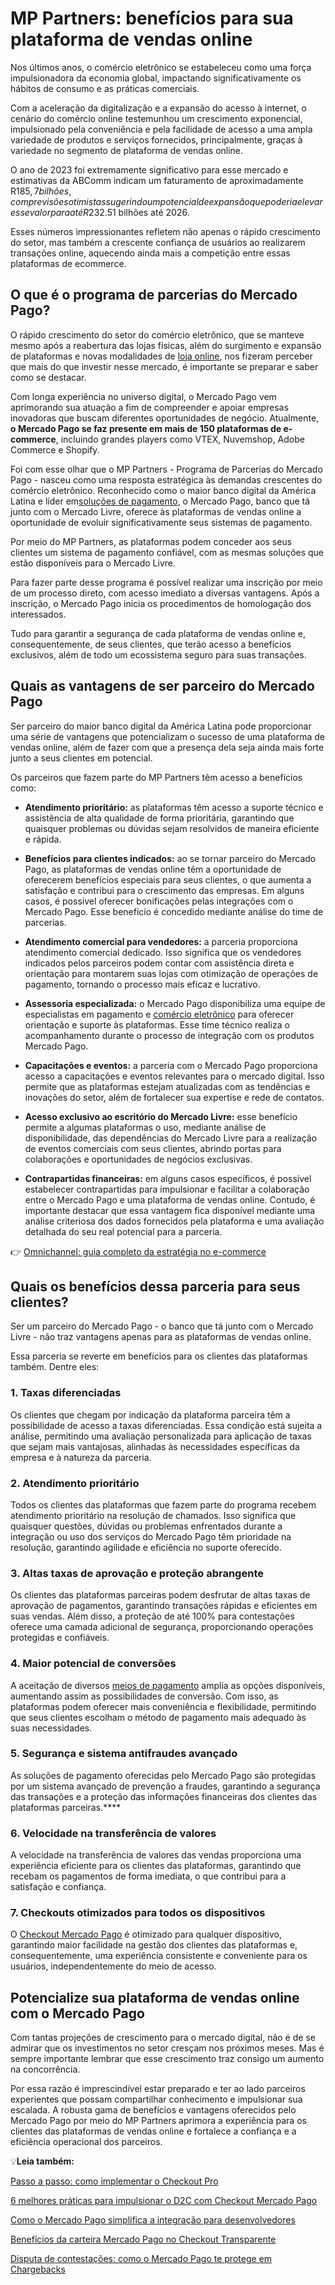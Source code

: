 # MP Partners: benefícios para sua plataforma de vendas online

Nos últimos anos, o comércio eletrônico se estabeleceu como uma força impulsionadora da economia global, impactando significativamente os hábitos de consumo e as práticas comerciais.

Com a aceleração da digitalização e a expansão do acesso à internet, o cenário do comércio online testemunhou um crescimento exponencial, impulsionado pela conveniência e pela facilidade de acesso a uma ampla variedade de produtos e serviços fornecidos, principalmente, graças à variedade no segmento de plataforma de vendas online.

O ano de 2023 foi extremamente significativo para esse mercado e estimativas da ABComm indicam um faturamento de aproximadamente R$185,7 bilhões, com previsões otimistas sugerindo um potencial de expansão que poderia elevar esse valor para até R$232.51 bilhões até 2026.

Esses números impressionantes refletem não apenas o rápido crescimento do setor, mas também a crescente confiança de usuários ao realizarem transações online, aquecendo ainda mais a competição entre essas plataformas de ecommerce.

## **O que é o programa de parcerias do Mercado Pago?**

O rápido crescimento do setor do comércio eletrônico, que se manteve mesmo após a reabertura das lojas físicas, além do surgimento e expansão de plataformas e novas modalidades de [loja online](https://meubolso.mercadopago.com.br/criar-loja-online-mercado-shops-com-ecossistema-mercado-livre), nos fizeram perceber que mais do que investir nesse mercado, é importante se preparar e saber como se destacar.

Com longa experiência no universo digital, o Mercado Pago vem aprimorando sua atuação a fim de compreender e apoiar empresas inovadoras que buscam diferentes oportunidades de negócio. Atualmente, **o Mercado Pago se faz presente em mais de 150 plataformas de e-commerce**, incluindo grandes players como VTEX, Nuvemshop, Adobe Commerce e Shopify.

Foi com esse olhar que o MP Partners - Programa de Parcerias do Mercado Pago - nasceu como uma resposta estratégica às demandas crescentes do comércio eletrônico. Reconhecido como o maior banco digital da América Latina e líder em[soluções de pagamento](https://meubolso.mercadopago.com.br/as-melhores-solucoes-de-pagamento-para-marketplaces), o Mercado Pago, banco que tá junto com o Mercado Livre, oferece às plataformas de vendas online a oportunidade de evoluir significativamente seus sistemas de pagamento.

Por meio do MP Partners, as plataformas podem conceder aos seus clientes um sistema de pagamento confiável, com as mesmas soluções que estão disponíveis para o Mercado Livre.

Para fazer parte desse programa é possível realizar uma inscrição por meio de um processo direto, com acesso imediato a diversas vantagens. Após a inscrição, o Mercado Pago inicia os procedimentos de homologação dos interessados.

Tudo para garantir a segurança de cada plataforma de vendas online e, consequentemente, de seus clientes, que terão acesso a benefícios exclusivos, além de todo um ecossistema seguro para suas transações.

## **Quais as vantagens de ser parceiro do Mercado Pago**

Ser parceiro do maior banco digital da América Latina pode proporcionar uma série de vantagens que potencializam o sucesso de uma plataforma de vendas online, além de fazer com que a presença dela seja ainda mais forte junto a seus clientes em potencial.

Os parceiros que fazem parte do MP Partners têm acesso a benefícios como:

- **Atendimento prioritário:** as plataformas têm acesso a suporte técnico e assistência de alta qualidade de forma prioritária, garantindo que quaisquer problemas ou dúvidas sejam resolvidos de maneira eficiente e rápida.

- **Benefícios para clientes indicados:** ao se tornar parceiro do Mercado Pago, as plataformas de vendas online têm a oportunidade de oferecerem benefícios especiais para seus clientes, o que aumenta a satisfação e contribui para o crescimento das empresas. Em alguns casos, é possível oferecer bonificações pelas integrações com o Mercado Pago. Esse benefício é concedido mediante análise do time de parcerias.

- **Atendimento comercial para vendedores:** a parceria proporciona atendimento comercial dedicado. Isso significa que os vendedores indicados pelos parceiros podem contar com assistência direta e orientação para montarem suas lojas com otimização de operações de pagamento, tornando o processo mais eficaz e lucrativo.

- **Assessoria especializada:** o Mercado Pago disponibiliza uma equipe de especialistas em pagamento e [comércio eletrônico](https://meubolso.mercadopago.com.br/modelo-d2c-comercio-eletronico) para oferecer orientação e suporte às plataformas. Esse time técnico realiza o acompanhamento durante o processo de integração com os produtos Mercado Pago. 

- **Capacitações e eventos:** a parceria com o Mercado Pago proporciona acesso a capacitações e eventos relevantes para o mercado digital. Isso permite que as plataformas estejam atualizadas com as tendências e inovações do setor, além de fortalecer sua expertise e rede de contatos.

- **Acesso exclusivo ao escritório do Mercado Livre:** esse benefício permite a algumas plataformas o uso, mediante análise de disponibilidade, das dependências do Mercado Livre para a realização de eventos comerciais com seus clientes, abrindo portas para colaborações e oportunidades de negócios exclusivas. 

- **Contrapartidas financeiras:** em alguns casos específicos, é possível estabelecer contrapartidas para impulsionar e facilitar a colaboração entre o Mercado Pago e uma plataforma de vendas online. Contudo, é importante destacar que essa vantagem fica disponível mediante uma análise criteriosa dos dados fornecidos pela plataforma e uma avaliação detalhada do seu real potencial para a parceria.

👉 [Omnichannel: guia completo da estratégia no e-commerce](https://meubolso.mercadopago.com.br/guia-do-omnichannel-para-ecommerce)

## **Quais os benefícios dessa parceria para seus clientes?**

Ser um parceiro do Mercado Pago - o banco que tá junto com o Mercado Livre - não traz vantagens apenas para as plataformas de vendas online.

Essa parceria se reverte em benefícios para os clientes das plataformas também. Dentre eles:

### **1. Taxas diferenciadas**

Os clientes que chegam por indicação da plataforma parceira têm a possibilidade de acesso a taxas diferenciadas. Essa condição está sujeita a análise, permitindo uma avaliação personalizada para aplicação de taxas que sejam mais vantajosas, alinhadas às necessidades específicas da empresa e à natureza da parceria.

### **2.** **Atendimento prioritário**

Todos os clientes das plataformas que fazem parte do programa recebem atendimento prioritário na resolução de chamados. Isso significa que quaisquer questões, dúvidas ou problemas enfrentados durante a integração ou uso dos serviços do Mercado Pago têm prioridade na resolução, garantindo agilidade e eficiência no suporte oferecido.

### **3.** **Altas taxas de aprovação e proteção abrangente**

Os clientes das plataformas parceiras podem desfrutar de altas taxas de aprovação de pagamentos, garantindo transações rápidas e eficientes em suas vendas. Além disso, a proteção de até 100% para contestações oferece uma camada adicional de segurança, proporcionando operações protegidas e confiáveis.

### **4.** **Maior potencial de conversões**

A aceitação de diversos [meios de pagamento](https://meubolso.mercadopago.com.br/meios-de-pagamento-online-como-impactam-a-taxa-de-aprovacao-na-sua-loja) amplia as opções disponíveis, aumentando assim as possibilidades de conversão. Com isso, as plataformas podem oferecer mais conveniência e flexibilidade, permitindo que seus clientes escolham o método de pagamento mais adequado às suas necessidades.

### **5.** **Segurança e sistema antifraudes avançado**

As soluções de pagamento oferecidas pelo Mercado Pago são protegidas por um sistema avançado de prevenção a fraudes, garantindo a segurança das transações e a proteção das informações financeiras dos clientes das plataformas parceiras.****

### **6.** **Velocidade na transferência de valores**

A velocidade na transferência de valores das vendas proporciona uma experiência eficiente para os clientes das plataformas, garantindo que recebam os pagamentos de forma imediata, o que contribui para a satisfação e confiança.

### **7.** **Checkouts otimizados para todos os dispositivos**

O [Checkout Mercado Pago](https://meubolso.mercadopago.com.br/checkout-mercado-pago-conheca-a-solucao-ideal-para-receber-pagamentos-online) é otimizado para qualquer dispositivo, garantindo maior facilidade na gestão dos clientes das plataformas e, consequentemente, uma experiência consistente e conveniente para os usuários, independentemente do meio de acesso.

## **Potencialize sua plataforma de vendas online com o Mercado Pago**

Com tantas projeções de crescimento para o mercado digital, não é de se admirar que os investimentos no setor cresçam nos próximos meses. Mas é sempre importante lembrar que esse crescimento traz consigo um aumento na concorrência.

Por essa razão é imprescindível estar preparado e ter ao lado parceiros experientes que possam compartilhar conhecimento e impulsionar sua escalada. A robusta gama de benefícios e vantagens oferecidos pelo Mercado Pago por meio do MP Partners aprimora a experiência para os clientes das plataformas de vendas online e fortalece a confiança e a eficiência operacional dos parceiros.

💡**Leia também:**

[Passo a passo: como implementar o Checkout Pro](https://meubolso.mercadopago.com.br/passo-a-passo-como-implementar-o-checkout-mercado-pago)

[6 melhores práticas para impulsionar o D2C com Checkout Mercado Pago](https://meubolso.mercadopago.com.br/d2c-melhores-praticas-checkout-mercado-pago)

[Como o Mercado Pago simplifica a integração para desenvolvedores](https://meubolso.mercadopago.com.br/melhorando-a-experiencia-de-desenvolvedores-com-a-integracao-simples-do-mercado-pago)

[Benefícios da carteira Mercado Pago no Checkout Transparente](https://meubolso.mercadopago.com.br/beneficios-de-adicionar-a-carteira-mercado-pago-no-checkout-transparente)

[Disputa de contestações: como o Mercado Pago te protege em Chargebacks](https://meubolso.mercadopago.com.br/disputa-de-contestacoes-mais-uma-maneira-com-que-o-mercado-pago-te-protege-contra-chargebacks)